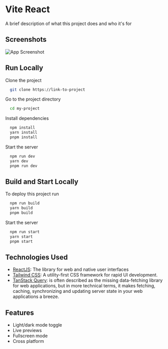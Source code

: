 # Vite React

A brief description of what this project does and who it's for

## Screenshots

![App Screenshot](https://images.ctfassets.net/e5382hct74si/21Fjmtaeaj1PT6YLXEOcNf/bde1f4c53a829ddcd14c7600bcd710d1/CleanShot_2024-08-20_at_09.08.19_2x.png)

## Run Locally

Clone the project

```bash
  git clone https://link-to-project
```

Go to the project directory

```bash
  cd my-project
```

Install dependencies

```bash
  npm install
  yarn install
  pnpm install
```

Start the server

```bash
  npm run dev
  yarn dev
  pnpm run dev
```

## Build and Start Locally

To deploy this project run

```bash
  npm run build
  yarn build
  pnpm build
```

Start the server

```bash
  npm run start
  yarn start
  pnpm start
```

## Technologies Used

- [ReactJS](https://react.dev/): The library for web and native user interfaces
- [Tailwind CSS](https://tailwindcss.com/): A utility-first CSS framework for rapid UI development.
- [TanStack Query](https://tanstack.com/query/latest/docs/framework/react/overview): is often described as the missing data-fetching library for web applications, but in more technical terms, it makes fetching, caching, synchronizing and updating server state in your web applications a breeze.

## Features

- Light/dark mode toggle
- Live previews
- Fullscreen mode
- Cross platform
